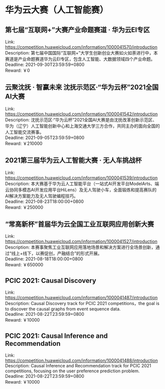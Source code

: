 # 华为云大赛（人工智能赛）



## 第七届“互联网+”大赛产业命题赛道 · 华为云EI专区

Link: https://competition.huaweicloud.com/information/1000041570/introduction  
Description: 第七届中国国际“互联网+”大学生创新创业大赛如火如荼进行中，本赛道是产业命题赛道华为云EI专区，包含人工智能、大数据领域四个产业命题。  
Deadline: 2021-09-30T23:59:59+0800  
Reward: ￥0  


## 云聚沈抚 · 智赢未来 沈抚示范区·“华为云杯”2021全国AI大赛

Link: https://competition.huaweicloud.com/information/1000041542/introduction  
Description: 沈抚示范区·“华为云杯”2021全国AI大赛是由沈抚改革创新示范区、华为（辽宁）人工智能创新中心和上海交通大学三方合作，共同主办的面向全国的人工智能交流赛事。  
Deadline: 2021-09-05T23:59:59+0800  
Reward: ￥210000  


## 2021第三届华为云人工智能大赛 · 无人车挑战杯

Link: https://competition.huaweicloud.com/information/1000041539/introduction  
Description: 本大赛基于华为云人工智能平台（一站式AI开发平台ModelArts、端云协同多模态AI开发应用平台HiLens）及无人驾驶小车，全面锻炼和提高赛队的AI解决方案能力及无人驾驶编程技巧。  
Deadline: 2021-08-23T18:00:00+0800  
Reward: ￥250000  


## “常高新杯”首届华为云全国工业互联网应用创新大赛

Link: https://competition.huaweicloud.com/information/1000041527/introduction  
Description: 本赛事聚焦工业互联网应用落地场景和解决方案进行全场景创新，通过“线上+线下，以赛促创，产融结合”的形式开展。  
Deadline: 2021-08-18T18:00:00+0800  
Reward: ￥650000  


## PCIC 2021: Causal Discovery

Link: https://competition.huaweicloud.com/information/1000041487/introduction  
Description: Causal Discovery track for PCIC 2021 competitions，the goal is to discover the causal graphs from event sequence data.  
Deadline: 2021-08-22T23:59:59+0800  
Reward: ￥10000  


## PCIC 2021: Causal Inference and Recommendation 

Link: https://competition.huaweicloud.com/information/1000041488/introduction  
Description: Causal Inference and Recommendation track for PCIC 2021 competitions, focusing on the user preference prediction problem.   
Deadline: 2021-08-22T23:59:59+0800  
Reward: ￥10000  

